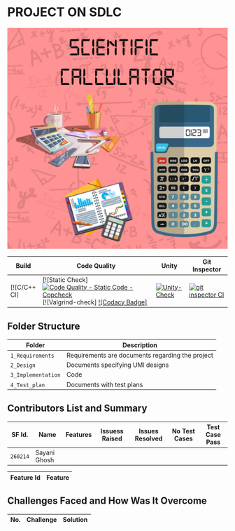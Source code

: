 # PROJECT ON SDLC
![Banner](https://github.com/260214/MinorProject/blob/main/Requirements/Scientific%20calculator.jpeg)


Build | Code Quality | Unity | Git Inspector
|---------|------------|-----------|----------------
[![C/C++ CI]|[![Static Check] [![Code Quality - Static Code - Cppcheck](https://github.com/260214/MinorProject/actions/workflows/cppcheck.yml/badge.svg)](https://github.com/260214/MinorProject/actions/workflows/cppcheck.yml)  [![Valgrind-check] [![Codacy Badge]]()  | [![Unity-Check](https://github.com/260214/MinorProject/actions/workflows/unityy.yml/badge.svg)](https://github.com/260214/MinorProject/actions/workflows/unityy.yml) |[![git inspector CI](https://github.com/260214/MinorProject/actions/workflows/gitinspector.yml/badge.svg)](https://github.com/260214/MinorProject/actions/workflows/gitinspector.yml)


## Folder Structure
Folder             | Description
-------------------| -----------------------------------------
`1_Requirements`   | Requirements are documents regarding the project
`2_Design`         | Documents specifying UMl designs
`3_Implementation` | Code
`4_Test_plan`      | Documents with test plans 

## Contributors List and Summary

SF Id. |  Name   |    Features    | Issuess Raised |Issues Resolved|No Test Cases|Test Case Pass
-------|---------|----------------|----------------|---------------|-------------|--------------
`260214` | Sayani Ghosh  |   |     |    |  |    
   

| Feature Id | Feature |
| -----------|---------|


## Challenges Faced and How Was It Overcome
| No. | Challenge | Solution
|-----|-----------|--------

